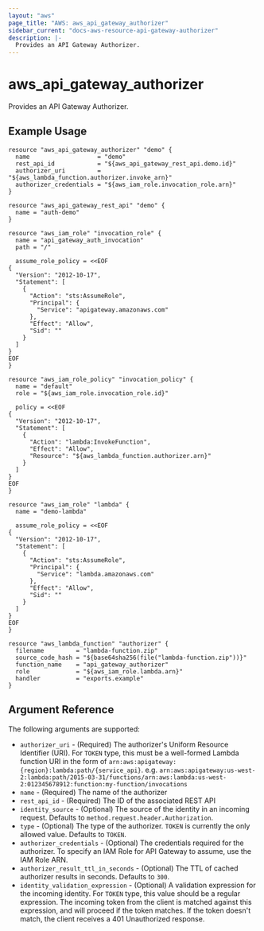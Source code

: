 ```yaml
---
layout: "aws"
page_title: "AWS: aws_api_gateway_authorizer"
sidebar_current: "docs-aws-resource-api-gateway-authorizer"
description: |-
  Provides an API Gateway Authorizer.
---
```


# aws_api_gateway_authorizer

Provides an API Gateway Authorizer.

## Example Usage

```hcl
resource "aws_api_gateway_authorizer" "demo" {
  name                   = "demo"
  rest_api_id            = "${aws_api_gateway_rest_api.demo.id}"
  authorizer_uri         = "${aws_lambda_function.authorizer.invoke_arn}"
  authorizer_credentials = "${aws_iam_role.invocation_role.arn}"
}

resource "aws_api_gateway_rest_api" "demo" {
  name = "auth-demo"
}

resource "aws_iam_role" "invocation_role" {
  name = "api_gateway_auth_invocation"
  path = "/"

  assume_role_policy = <<EOF
{
  "Version": "2012-10-17",
  "Statement": [
    {
      "Action": "sts:AssumeRole",
      "Principal": {
        "Service": "apigateway.amazonaws.com"
      },
      "Effect": "Allow",
      "Sid": ""
    }
  ]
}
EOF
}

resource "aws_iam_role_policy" "invocation_policy" {
  name = "default"
  role = "${aws_iam_role.invocation_role.id}"

  policy = <<EOF
{
  "Version": "2012-10-17",
  "Statement": [
    {
      "Action": "lambda:InvokeFunction",
      "Effect": "Allow",
      "Resource": "${aws_lambda_function.authorizer.arn}"
    }
  ]
}
EOF
}

resource "aws_iam_role" "lambda" {
  name = "demo-lambda"

  assume_role_policy = <<EOF
{
  "Version": "2012-10-17",
  "Statement": [
    {
      "Action": "sts:AssumeRole",
      "Principal": {
        "Service": "lambda.amazonaws.com"
      },
      "Effect": "Allow",
      "Sid": ""
    }
  ]
}
EOF
}

resource "aws_lambda_function" "authorizer" {
  filename         = "lambda-function.zip"
  source_code_hash = "${base64sha256(file("lambda-function.zip"))}"
  function_name    = "api_gateway_authorizer"
  role             = "${aws_iam_role.lambda.arn}"
  handler          = "exports.example"
}
```

## Argument Reference

The following arguments are supported:

* `authorizer_uri` - (Required) The authorizer's Uniform Resource Identifier (URI).
	For `TOKEN` type, this must be a well-formed Lambda function URI in the form of
	`arn:aws:apigateway:{region}:lambda:path/{service_api}`. e.g. `arn:aws:apigateway:us-west-2:lambda:path/2015-03-31/functions/arn:aws:lambda:us-west-2:012345678912:function:my-function/invocations`
* `name` - (Required) The name of the authorizer
* `rest_api_id` - (Required) The ID of the associated REST API
* `identity_source` - (Optional) The source of the identity in an incoming request.
	Defaults to `method.request.header.Authorization`.
* `type` - (Optional) The type of the authorizer. `TOKEN` is currently the only allowed value.
	Defaults to `TOKEN`.
* `authorizer_credentials` - (Optional) The credentials required for the authorizer.
	To specify an IAM Role for API Gateway to assume, use the IAM Role ARN.
* `authorizer_result_ttl_in_seconds` - (Optional) The TTL of cached authorizer results in seconds.
	Defaults to `300`.
* `identity_validation_expression` - (Optional) A validation expression for the incoming identity.
	For `TOKEN` type, this value should be a regular expression. The incoming token from the client is matched
	against this expression, and will proceed if the token matches. If the token doesn't match,
	the client receives a 401 Unauthorized response.
